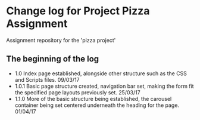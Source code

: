 # Change log for Project Pizza Assignment

Assignment repository for the 'pizza project' 

## The beginning of the log ##
  - 1.0 Index page established, alongside other structure such as the CSS and Scripts files. 09/03/17
  - 1.0.1 Basic page structure created, navigation bar set, making the form fit the specified page layouts previously set. 25/03/17
  - 1.1.0 More of the basic structure being established, the carousel container being set centered underneath the heading for the page. 01/04/17
